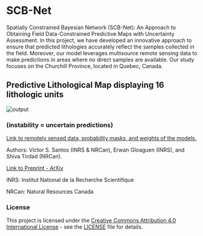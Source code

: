 # SCB-Net
Spatially Constrained Bayesian Network (SCB-Net): An Approach to Obtaining Field Data-Constrained Predictive Maps with Uncertainty Assessment. In this project, we have developed an innovative approach to ensure that predicted lithologies accurately reflect the samples collected in the field. Moreover, our model leverages multisource remote sensing data to make predictions in areas where no direct samples are available. Our study focuses on the Churchill Province, located in Quebec, Canada.


## Predictive Lithological Map displaying 16 lithologic units 

![output](https://github.com/victsnet/SCB-Net/assets/53713685/81b74534-f222-4854-8d4e-ff265c06011d)
### (instability = uncertain predictions)

[Link to remotely sensed data, probability masks, and weights of the models.](https://drive.google.com/drive/folders/1XKIUqlInuHOdva_IWbaQ_Ynezm4p_Fcd?usp=drive_link)

Authors: Victor S. Santos (INRS & NRCan), Erwan Gloaguen (INRS), and Shiva Tirdad (NRCan).

[Link to Preprint - ArXiv](https://arxiv.org/abs/2403.20195)

INRS: Institut National de la Recherche Scientifique

NRCan: Natural Resources Canada

### License

This project is licensed under the [Creative Commons Attribution 4.0 International License](LICENSE) - see the [LICENSE](LICENSE) file for details.
